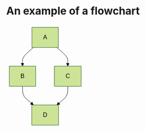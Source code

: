 # An example of a flowchart

<svg aria-roledescription="flowchart-v2" role="graphics-document document" viewBox="0 0 208.234375 278" style="max-width: 208.234375px;" class="flowchart" xmlns="http://www.w3.org/2000/svg" width="100%" id="mermaid-0"><style>#mermaid-0{font-family:arial,sans-serif;font-size:16px;fill:#000000;}#mermaid-0
.error-icon{fill:#552222;}#mermaid-0 .error-text{fill:#552222;stroke:#552222;}#mermaid-0
.edge-thickness-normal{stroke-width:1px;}#mermaid-0
.edge-thickness-thick{stroke-width:3.5px;}#mermaid-0
.edge-pattern-solid{stroke-dasharray:0;}#mermaid-0
.edge-thickness-invisible{stroke-width:0;fill:none;}#mermaid-0
.edge-pattern-dashed{stroke-dasharray:3;}#mermaid-0
.edge-pattern-dotted{stroke-dasharray:2;}#mermaid-0 .marker{fill:#000000;stroke:#000000;}#mermaid-0
.marker.cross{stroke:#000000;}#mermaid-0 svg{font-family:arial,sans-serif;font-size:16px;}#mermaid-0
p{margin:0;}#mermaid-0 .label{font-family:arial,sans-serif;color:#000000;}#mermaid-0 .cluster-label
text{fill:#333;}#mermaid-0 .cluster-label span{color:#333;}#mermaid-0 .cluster-label span
p{background-color:transparent;}#mermaid-0 .label text,#mermaid-0
span{fill:#000000;color:#000000;}#mermaid-0 .node rect,#mermaid-0 .node circle,#mermaid-0 .node
ellipse,#mermaid-0 .node polygon,#mermaid-0 .node
path{fill:#cde498;stroke:#13540c;stroke-width:1px;}#mermaid-0 .rough-node .label text,#mermaid-0
.node .label text,#mermaid-0 .image-shape .label,#mermaid-0 .icon-shape
.label{text-anchor:middle;}#mermaid-0 .node .katex
path{fill:#000;stroke:#000;stroke-width:1px;}#mermaid-0 .rough-node .label,#mermaid-0 .node
.label,#mermaid-0 .image-shape .label,#mermaid-0 .icon-shape .label{text-align:center;}#mermaid-0
.node.clickable{cursor:pointer;}#mermaid-0 .root .anchor
path{fill:#000000!important;stroke-width:0;stroke:#000000;}#mermaid-0
.arrowheadPath{fill:green;}#mermaid-0 .edgePath .path{stroke:#000000;stroke-width:2.0px;}#mermaid-0
.flowchart-link{stroke:#000000;fill:none;}#mermaid-0
.edgeLabel{background-color:#e8e8e8;text-align:center;}#mermaid-0 .edgeLabel
p{background-color:#e8e8e8;}#mermaid-0 .edgeLabel
rect{opacity:0.5;background-color:#e8e8e8;fill:#e8e8e8;}#mermaid-0
.labelBkg{background-color:rgba(232, 232, 232, 0.5);}#mermaid-0 .cluster
rect{fill:#cdffb2;stroke:#6eaa49;stroke-width:1px;}#mermaid-0 .cluster text{fill:#333;}#mermaid-0
.cluster span{color:#333;}#mermaid-0
div.mermaidTooltip{position:absolute;text-align:center;max-width:200px;padding:2px;font-family:arial,sans-serif;font-size:12px;background:hsl(78.1578947368,
58.4615384615%, 84.5098039216%);border:1px solid
#6eaa49;border-radius:2px;pointer-events:none;z-index:100;}#mermaid-0
.flowchartTitleText{text-anchor:middle;font-size:18px;fill:#000000;}#mermaid-0
rect.text{fill:none;stroke-width:0;}#mermaid-0 .icon-shape,#mermaid-0
.image-shape{background-color:#e8e8e8;text-align:center;}#mermaid-0 .icon-shape p,#mermaid-0
.image-shape p{background-color:#e8e8e8;padding:2px;}#mermaid-0 .icon-shape rect,#mermaid-0
.image-shape rect{opacity:0.5;background-color:#e8e8e8;fill:#e8e8e8;}#mermaid-0
:root{--mermaid-font-family:arial,sans-serif;}</style><g><marker orient="auto" markerHeight="8" markerWidth="8" markerUnits="userSpaceOnUse" refY="5" refX="5" viewBox="0 0 10 10" class="marker flowchart-v2" id="mermaid-0_flowchart-v2-pointEnd"><path style="stroke-width: 1; stroke-dasharray: 1, 0;" class="arrowMarkerPath" d="M 0 0 L 10 5 L 0 10 z"/></marker><marker orient="auto" markerHeight="8" markerWidth="8" markerUnits="userSpaceOnUse" refY="5" refX="4.5" viewBox="0 0 10 10" class="marker flowchart-v2" id="mermaid-0_flowchart-v2-pointStart"><path style="stroke-width: 1; stroke-dasharray: 1, 0;" class="arrowMarkerPath" d="M 0 5 L 10 10 L 10 0 z"/></marker><marker orient="auto" markerHeight="11" markerWidth="11" markerUnits="userSpaceOnUse" refY="5" refX="11" viewBox="0 0 10 10" class="marker flowchart-v2" id="mermaid-0_flowchart-v2-circleEnd"><circle style="stroke-width: 1; stroke-dasharray: 1, 0;" class="arrowMarkerPath" r="5" cy="5" cx="5"/></marker><marker orient="auto" markerHeight="11" markerWidth="11" markerUnits="userSpaceOnUse" refY="5" refX="-1" viewBox="0 0 10 10" class="marker flowchart-v2" id="mermaid-0_flowchart-v2-circleStart"><circle style="stroke-width: 1; stroke-dasharray: 1, 0;" class="arrowMarkerPath" r="5" cy="5" cx="5"/></marker><marker orient="auto" markerHeight="11" markerWidth="11" markerUnits="userSpaceOnUse" refY="5.2" refX="12" viewBox="0 0 11 11" class="marker cross flowchart-v2" id="mermaid-0_flowchart-v2-crossEnd"><path style="stroke-width: 2; stroke-dasharray: 1, 0;" class="arrowMarkerPath" d="M 1,1 l 9,9 M 10,1 l -9,9"/></marker><marker orient="auto" markerHeight="11" markerWidth="11" markerUnits="userSpaceOnUse" refY="5.2" refX="-1" viewBox="0 0 11 11" class="marker cross flowchart-v2" id="mermaid-0_flowchart-v2-crossStart"><path style="stroke-width: 2; stroke-dasharray: 1, 0;" class="arrowMarkerPath" d="M 1,1 l 9,9 M 10,1 l -9,9"/></marker><g class="root"><g class="clusters"/><g class="edgePaths"><path marker-end="url(#mermaid-0_flowchart-v2-pointEnd)" style="" class="edge-thickness-normal edge-pattern-solid edge-thickness-normal edge-pattern-solid flowchart-link" id="L_A_B_0" d="M72.451,62L67.598,66.167C62.746,70.333,53.041,78.667,48.188,84.917C43.336,91.167,43.336,95.333,43.336,98.833C43.336,102.333,43.336,105.167,43.336,106.583L43.336,108"/><path marker-end="url(#mermaid-0_flowchart-v2-pointEnd)" style="" class="edge-thickness-normal edge-pattern-solid edge-thickness-normal edge-pattern-solid flowchart-link" id="L_A_C_1" d="M135.338,62L140.191,66.167C145.043,70.333,154.748,78.667,159.601,84.917C164.453,91.167,164.453,95.333,164.453,98.833C164.453,102.333,164.453,105.167,164.453,106.583L164.453,108"/><path marker-end="url(#mermaid-0_flowchart-v2-pointEnd)" style="" class="edge-thickness-normal edge-pattern-solid edge-thickness-normal edge-pattern-solid flowchart-link" id="L_B_D_2" d="M43.336,166L43.336,170.167C43.336,174.333,43.336,182.667,45.762,188.917C48.188,195.167,53.041,199.333,57.388,203.066C61.734,206.798,65.575,210.096,67.495,211.745L69.416,213.394"/><path marker-end="url(#mermaid-0_flowchart-v2-pointEnd)" style="" class="edge-thickness-normal edge-pattern-solid edge-thickness-normal edge-pattern-solid flowchart-link" id="L_C_D_3" d="M164.453,166L164.453,170.167C164.453,174.333,164.453,182.667,162.027,188.917C159.601,195.167,154.748,199.333,150.402,203.066C146.055,206.798,142.214,210.096,140.294,211.745L138.373,213.394"/></g><g class="edgeLabels"><g class="edgeLabel"><g transform="translate(0, 0)" class="label"><foreignObject height="0" width="0"><div style="display: table-cell; white-space: nowrap; line-height: 1.5; max-width: 200px; text-align: center;" class="labelBkg" xmlns="http://www.w3.org/1999/xhtml"><span class="edgeLabel"></span></div></foreignObject></g></g><g class="edgeLabel"><g transform="translate(0, 0)" class="label"><foreignObject height="0" width="0"><div style="display: table-cell; white-space: nowrap; line-height: 1.5; max-width: 200px; text-align: center;" class="labelBkg" xmlns="http://www.w3.org/1999/xhtml"><span class="edgeLabel"></span></div></foreignObject></g></g><g class="edgeLabel"><g transform="translate(0, 0)" class="label"><foreignObject height="0" width="0"><div style="display: table-cell; white-space: nowrap; line-height: 1.5; max-width: 200px; text-align: center;" class="labelBkg" xmlns="http://www.w3.org/1999/xhtml"><span class="edgeLabel"></span></div></foreignObject></g></g><g class="edgeLabel"><g transform="translate(0, 0)" class="label"><foreignObject height="0" width="0"><div style="display: table-cell; white-space: nowrap; line-height: 1.5; max-width: 200px; text-align: center;" class="labelBkg" xmlns="http://www.w3.org/1999/xhtml"><span class="edgeLabel"></span></div></foreignObject></g></g></g><g class="nodes"><g transform="translate(103.89453125, 35)" id="flowchart-A-0" class="node default"><rect height="54" width="70.671875" y="-27" x="-35.3359375" style="" class="basic label-container"/><g transform="translate(-5.3359375, -12)" style="" class="label"><rect/><foreignObject height="24" width="10.671875"><div style="display: table-cell; white-space: nowrap; line-height: 1.5; max-width: 200px; text-align: center;" xmlns="http://www.w3.org/1999/xhtml"><span class="nodeLabel"><p>A</p></span></div></foreignObject></g></g><g transform="translate(43.3359375, 139)" id="flowchart-B-1" class="node default"><rect height="54" width="70.671875" y="-27" x="-35.3359375" style="" class="basic label-container"/><g transform="translate(-5.3359375, -12)" style="" class="label"><rect/><foreignObject height="24" width="10.671875"><div style="display: table-cell; white-space: nowrap; line-height: 1.5; max-width: 200px; text-align: center;" xmlns="http://www.w3.org/1999/xhtml"><span class="nodeLabel"><p>B</p></span></div></foreignObject></g></g><g transform="translate(164.453125, 139)" id="flowchart-C-3" class="node default"><rect height="54" width="71.5625" y="-27" x="-35.78125" style="" class="basic label-container"/><g transform="translate(-5.78125, -12)" style="" class="label"><rect/><foreignObject height="24" width="11.5625"><div style="display: table-cell; white-space: nowrap; line-height: 1.5; max-width: 200px; text-align: center;" xmlns="http://www.w3.org/1999/xhtml"><span class="nodeLabel"><p>C</p></span></div></foreignObject></g></g><g transform="translate(103.89453125, 243)" id="flowchart-D-5" class="node default"><rect height="54" width="71.5625" y="-27" x="-35.78125" style="" class="basic label-container"/><g transform="translate(-5.78125, -12)" style="" class="label"><rect/><foreignObject height="24" width="11.5625"><div style="display: table-cell; white-space: nowrap; line-height: 1.5; max-width: 200px; text-align: center;" xmlns="http://www.w3.org/1999/xhtml"><span class="nodeLabel"><p>D</p></span></div></foreignObject></g></g></g></g></g></svg>
